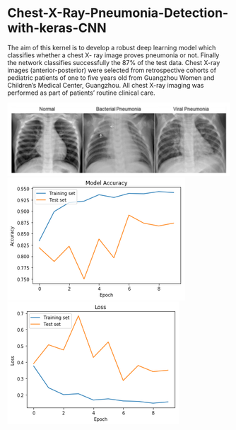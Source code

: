 # Chest-X-Ray-Pneumonia-Detection-with-keras-CNN
The aim of this kernel is to develop a robust deep learning model which classifies whether a chest X- ray image proves pneumonia or not. Finally the network classifies successfully the 87% of the test data. Chest X-ray images (anterior-posterior) were selected from retrospective cohorts of pediatric patients of one to five years old from Guangzhou Women and Children’s Medical Center, Guangzhou. All chest X-ray imaging was performed as part of patients’ routine clinical care.
 
 ![lungs](NormalVsPneumonia.png) 
 ![acc](accuracy.png) 
 ![loss](loss.png) 
